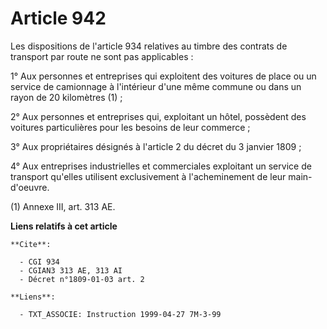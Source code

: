 # Article 942

Les dispositions de l'article 934 relatives au timbre des contrats de transport par route ne sont pas applicables :

1° Aux personnes et entreprises qui exploitent des voitures de place ou un service de camionnage à l'intérieur d'une même
commune ou dans un rayon de 20 kilomètres (1) ; 

2° Aux personnes et entreprises qui, exploitant un hôtel, possèdent des voitures particulières pour les besoins de leur
commerce ; 

3° Aux propriétaires désignés à l'article 2 du décret du 3 janvier 1809 ; 

4° Aux entreprises industrielles et commerciales exploitant un service de transport qu'elles utilisent exclusivement à
l'acheminement de leur main-d'oeuvre.

(1) Annexe III, art. 313 AE.

**Liens relatifs à cet article**

	**Cite**:

	  - CGI 934
	  - CGIAN3 313 AE, 313 AI
	  - Décret n°1809-01-03 art. 2

	**Liens**:

	  - TXT_ASSOCIE: Instruction 1999-04-27 7M-3-99
